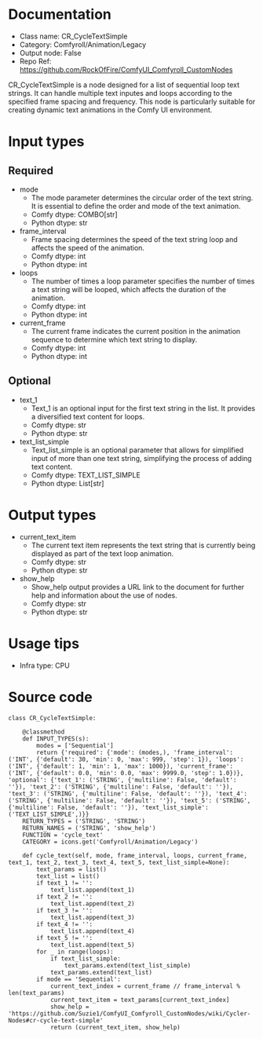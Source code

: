 # Documentation
- Class name: CR_CycleTextSimple
- Category: Comfyroll/Animation/Legacy
- Output node: False
- Repo Ref: https://github.com/RockOfFire/ComfyUI_Comfyroll_CustomNodes

CR_CycleTextSimple is a node designed for a list of sequential loop text strings. It can handle multiple text inputes and loops according to the specified frame spacing and frequency. This node is particularly suitable for creating dynamic text animations in the Comfy UI environment.

# Input types
## Required
- mode
    - The mode parameter determines the circular order of the text string. It is essential to define the order and mode of the text animation.
    - Comfy dtype: COMBO[str]
    - Python dtype: str
- frame_interval
    - Frame spacing determines the speed of the text string loop and affects the speed of the animation.
    - Comfy dtype: int
    - Python dtype: int
- loops
    - The number of times a loop parameter specifies the number of times a text string will be looped, which affects the duration of the animation.
    - Comfy dtype: int
    - Python dtype: int
- current_frame
    - The current frame indicates the current position in the animation sequence to determine which text string to display.
    - Comfy dtype: int
    - Python dtype: int
## Optional
- text_1
    - Text_1 is an optional input for the first text string in the list. It provides a diversified text content for loops.
    - Comfy dtype: str
    - Python dtype: str
- text_list_simple
    - Text_list_simple is an optional parameter that allows for simplified input of more than one text string, simplifying the process of adding text content.
    - Comfy dtype: TEXT_LIST_SIMPLE
    - Python dtype: List[str]

# Output types
- current_text_item
    - The current text item represents the text string that is currently being displayed as part of the text loop animation.
    - Comfy dtype: str
    - Python dtype: str
- show_help
    - Show_help output provides a URL link to the document for further help and information about the use of nodes.
    - Comfy dtype: str
    - Python dtype: str

# Usage tips
- Infra type: CPU

# Source code
```
class CR_CycleTextSimple:

    @classmethod
    def INPUT_TYPES(s):
        modes = ['Sequential']
        return {'required': {'mode': (modes,), 'frame_interval': ('INT', {'default': 30, 'min': 0, 'max': 999, 'step': 1}), 'loops': ('INT', {'default': 1, 'min': 1, 'max': 1000}), 'current_frame': ('INT', {'default': 0.0, 'min': 0.0, 'max': 9999.0, 'step': 1.0})}, 'optional': {'text_1': ('STRING', {'multiline': False, 'default': ''}), 'text_2': ('STRING', {'multiline': False, 'default': ''}), 'text_3': ('STRING', {'multiline': False, 'default': ''}), 'text_4': ('STRING', {'multiline': False, 'default': ''}), 'text_5': ('STRING', {'multiline': False, 'default': ''}), 'text_list_simple': ('TEXT_LIST_SIMPLE',)}}
    RETURN_TYPES = ('STRING', 'STRING')
    RETURN_NAMES = ('STRING', 'show_help')
    FUNCTION = 'cycle_text'
    CATEGORY = icons.get('Comfyroll/Animation/Legacy')

    def cycle_text(self, mode, frame_interval, loops, current_frame, text_1, text_2, text_3, text_4, text_5, text_list_simple=None):
        text_params = list()
        text_list = list()
        if text_1 != '':
            text_list.append(text_1)
        if text_2 != '':
            text_list.append(text_2)
        if text_3 != '':
            text_list.append(text_3)
        if text_4 != '':
            text_list.append(text_4)
        if text_5 != '':
            text_list.append(text_5)
        for _ in range(loops):
            if text_list_simple:
                text_params.extend(text_list_simple)
            text_params.extend(text_list)
        if mode == 'Sequential':
            current_text_index = current_frame // frame_interval % len(text_params)
            current_text_item = text_params[current_text_index]
            show_help = 'https://github.com/Suzie1/ComfyUI_Comfyroll_CustomNodes/wiki/Cycler-Nodes#cr-cycle-text-simple'
            return (current_text_item, show_help)
```